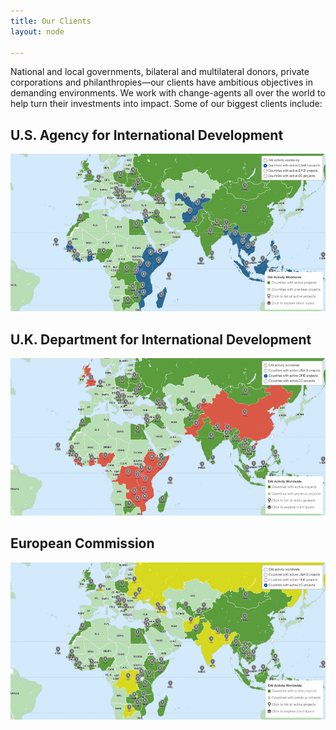 ```yaml
---
title: Our Clients
layout: node

---
```


National and local governments, bilateral and multilateral donors, private corporations and philanthropies—our clients have ambitious objectives in demanding environments. We work with change-agents all over the world to help turn their investments into impact. Some of our biggest clients include:

## U.S. Agency for International Development

[![Project Map](/assets/images/who-we-are/usaid-projects.jpg "A map of active DAI projects for USAID.")](http://dai.com/extras/maps/index.html)

## U.K. Department for International Development
[![Project Map](/assets/images/who-we-are/dfid-projects.jpg "A map of active DAI projects for DFID.")](http://dai.com/extras/maps/index.html)

## European Commission
[![Project Map](/assets/images/who-we-are/ec-projects.jpg "A map of active DAI projects for the EC.")](http://dai.com/extras/maps/index.html)
